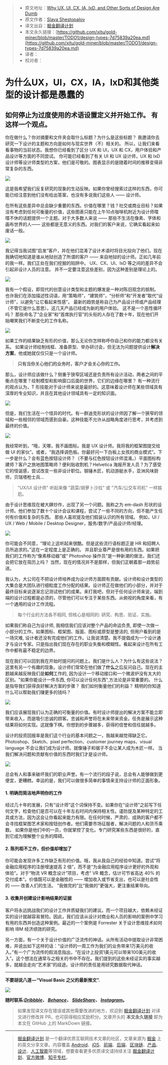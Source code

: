 > * 原文地址：[Why UX, UI, CX, IA, IxD, and Other Sorts of Design Are Dumb](https://medium.muz.li/design-types-7d75839a20ea)
> * 原文作者：[Slava Shestopalov](https://medium.muz.li/@shestopalov.v?source=post_header_lockup)
> * 译文出自：[掘金翻译计划](https://github.com/xitu/gold-miner)
> * 本文永久链接：[https://github.com/xitu/gold-miner/blob/master/TODO1/design-types-7d75839a20ea.md](https://github.com/xitu/gold-miner/blob/master/TODO1/design-types-7d75839a20ea.md)
> * 译者：
> * 校对者：

# 为什么UX，UI，CX，IA，IxD和其他类型的设计都是愚蠢的

## 如何停止为过度使用的术语设置定义并开始工作。 有这样一个观点。

你在做什么？你对摘要和文件夹会取什么标题？为什么是这些标题？ 我邀请你去研究一下设计的主题和方向是如何与现实世界（不）相关的。 所以，让我们来看看事物的当前状态。我想你已经看到了区分 UX 和 UI，UX 和 CX，用户体验和产品设计等方面的不同尝试。 你可能已经看到了有关 UI 和 UX 设计师，UX 和 IxD 设计师等设计师类型的方案，他们是可敬的。图表显示的是随着时间的推移变得非常复杂的东西。

![](https://cdn-images-1.medium.com/max/1000/1*XWNVnfj2dLz6nv27Xs_6_Q.png)

这是我希望我们反复研究的现象的生动反映。如果你曾经搜索过这样的东西，你可能已经注意到他们没有给出答案，也没有多说我们这些人 —— 设计师。

在所有这些差异中总会缺少重要的东西。价值在哪里？钱？社交或商业目标？如果没有考虑到任何可衡量的价值，这些图表只能在上午10点咖啡机附近为设计师喋喋不休的话题提供一个主题。对于大多数人来说 —— 那些不生活在像素、字体和画布世界的人—— 这些都是无意义的东西。对我们的客户来说，它确实看起来如废话一般。

![](https://cdn-images-1.medium.com/max/1000/1*Rd8N8AgupUMRaBJJ_txp8A.png)

我记得当我试图“启发”客户，并在他们混淆了设计术语时将目光投向了他们。现在我确切地知道是谁从地狱创造了所谓的客户 —— 来自地狱的设计师。正如几年前的我一样。我们正处在我们挖掘的陷阱中。 UX、CX、UI、IxD 等之间的差异不会引起非设计人员的注意。 并不一定要注意这些差别，因为这种差别是理论上的。

![](https://cdn-images-1.medium.com/max/1000/1*vviekrE3A_mbzN2YlX6msA.png)

我有一个假设，即现代的创意设计类型和主题的爆发是一种对陈旧观念的抵制。 也许我们在添加描述性词语，用“策略师”，“建筑师”，“分析师”和“开发者”取代“设计师”，以避免“让它看起来性感”。 最新的趋势是称自己为产品设计师或产品经理（不管它是什么意思）。这几天产品已经成为新的用户体验。 这不是一个恶性循环吗？ 那些命名了“企业家”和“首席执行官”的头衔的人存在了数十年，现在他们开始嘲笑我们不断变化的工作名称。

![](https://cdn-images-1.medium.com/max/1000/1*LVTK3hTwcAObaZ_A6pT6Bg.png)

如果工作的结果缺乏有形的价值，那么无论你怎样称呼你自己和你的能力都没有关系。 如果设计师绘制线框、准备原型、举办研讨会，但无法为问题提供设计**解决方案**，他或她就仅仅只是一个设计师。

> **只有当你关心他们的业务时，客户才会关心你的工作。**

那么，设计师应该做什么？侧重于狭窄区域还是负责所有设计活动，两者之间的平衡点在哪里？绘制模型和影响窗口后面的世界，它们的边缘在哪里？ 有一种流行的观点认为，T 形技能对于设计师来说是最好的。这意味着设计师在某些领域具有深厚的专业知识，并且在其他设计领域具有一定的知识面。

![](https://cdn-images-1.medium.com/max/1000/1*hK7ytbVyb-RZ15CfBODnbg.png)

但是，我们生活在一个怪异的时代。有一群迪克形状的设计师因了解一个狭窄的领域和一些相邻的领域而感到自豪。这种技能不允许从战略角度进行思考，并考虑到最终的价值。

![](https://cdn-images-1.medium.com/max/1000/1*NWL3zO3SIvITHknl-TlDkA.png)

我经常听到，“哦，天哪，我不画图标。我是 UX 设计师。我将我的框架图提交给做 UI 的家伙”。或者，“我选择调色板。你最好问一下白板上女孩的商业模式”。下一步是什么？会有蓝色按钮设计师？（不要与红色按钮设计师混淆。）平面图标构建师？客户之旅地图策略师？便利贴收割机？Helvetica 海报开发人员？为了感受它的怪诞感，尝试改变一些非设计职位。钢锤木匠，机动游艇水手，亚洲风味厨师，贝瑞塔枪士兵...

> "UX/UI 设计师" 听起来像 "蔬菜/胡萝卜沙拉" 或 "汽车/公交车司机" 一样尴尬。

由于设计思维现在被大肆炒作，出现了另一个问题。我称之为 em-dash 形状的设计师。他们参加了数十个设计会议和课程，尝试了一些不同的方向，但不能产生任何有价值和复杂的东西。 那些人喜欢提及他们假装认识的所有领域。 例如，UI / UX / Web / Mobile / Desktop Designer，服务/数字/产品设计师/经理。

![](https://cdn-images-1.medium.com/max/1000/1*riMfPuh8foxeobts4Xgt8A.png)

你可能会不同意，“理论上这听起来很酷。但是这些流行语标题正是 HR 和招聘人员所追求的。”这在一定程度上是正确的。 并且职业尊严是很有用的东西。如果把我们的工作称为“像素移动器”或“ Photoshop 操作员”是一种新潮的做法，我们还会把它放在简历上吗？ 当然，现在的情况并不是那样，但我们正朝着那一趋势前进。

我认为，大公司在不把设计师培养成为设计师方面颇有贡献。设计师和设计类型的大集合是大团队进行细粒度工作分配的结果。设计师正在做他们的小部分，并对于最终目标来说逐渐忘记测试他们的成果。来打我吧，但对于任何设计师来说，端到端的设计过程都是必须的，尽管他们可以专注于某些东西。从俯视的角度来看，有一个通用的设计工作流程。

> 每个行业的方法各不相同, 但核心是相同的: 研究、构思、验证、实施。

如果我们称自己为设计师, 我相信我们应该对整个产品的命运负责, 即使一次做一小部分的工作。如果图标、框架图、版面、图标或原型是整洁的, 但用户看到的是一场灾难, 设计者还没有完成他们的工作。让我说清楚。我不提倡成为一个设计通才与设计专家。只是指出我们现在存在的职业失衡和模糊性。看起来设计在所有工作中都有最不稳定的边界。

现在我们可以回到我在开始时提问的问题上。我们是什么人？为什么有这些说法？这里有另一个有趣的现象。设计师们常常在他们做了**什么**之后反问自己。现在的主题越来越反映我们是**如何**工作的, 因为设计一个移动接口和一个微波炉没有太大的区别。"如果你能设计一件东西, 你可以设计任何东西",方法论是非常重要的。 什么是指导我们获得良好解决方案的步骤？ 我们如何衡量他们的利益？ 精明的你知道什么可以帮助我们赚更多的钱吗？

![](https://cdn-images-1.medium.com/max/1000/1*bWGnsAWm-KdOdetYjO9nGw.png)

我们应该展现我们认为正确的可衡量的价值。有时设计师提出的解决方案不能立即带来收入，而是吸引忠诚的顾客。忠诚和声誉将在未来带来资金。任务是展示这种结果将如何实现。这就像下棋。你想到的步骤越多，获得的信誉和信任就越多。

设计的投资回报率是我们这个行业的基本问题之一，我越来越觉得缺乏它。Photoshop、Sketch、pixel perfection、customer journey maps、visual language 不会让我们成为设计师。就像锤子和锯子不会让某人成为木匠一样。 当我们解决问题和贡献有价值的东西时我们才是设计师。

![](https://cdn-images-1.medium.com/max/1000/1*weMdmdiR2hQCC_TIB07XSQ.png)

总会有人和事来破坏我们的职业声誉。有一个流行的段子说，总会有人能够做到更便宜，更糟糕。幸运的是，我们可以做很多简单的事情来支持设计师的正面形象。

#### 1. 明确而简洁地声明你的工作

经过几十年的发展，只有“设计师”这个词保持不变。如果你在“设计师”之前写下任何文字，检查他们是否可以在十年左右时间内保持相关性。谨防提及某种特定的工具或方法，因为这会让你看起来能力有限。在任何时候，严肃的、成熟的客户都不会寻找框架图艺术家和按钮创作者。他们需要市场征服者，解决问题的人和货币乘数。 如果你是他们中的一员，你就掌控了变化。专门研究某些东西是很好的，直到它成为理解整个业务的障碍。

#### 2. 陈列柜不工作，但价值却增加了

你可能会发现许多工作缺乏有形的价值。哦，我从我自己的经验中知道。尝试“将金融应用程序的注册增速提高 2 倍”，而不是“为金融应用程序设计更好的外观和体验”。对于“物流 VR 概念设计”项目，考虑“ VR 概念，估计可节省高达 40% 的交付成本”。价值既可以是金融性的 —— 增加收入或节省支出，也可以是社会性的 —— 改善人们的生活。 “我做完的”比“我做的”更强大，更注重结果导向。

#### 3. 收集并创建设计影响结果的证据

客户将永远挑战我们的设计工作并质疑我们的建议。而一个项目越大，依赖未经证实的设计就越容易冒险。因此，我们应该从设计对商业和人员的影响的案例中学习有用的东西并创造这种案例。最近的一个案例是 Forrester 关于设计思维技术如何影响 IBM 经济绩效的研究。

另一方面，有一个关于设计价值的广泛流传的神话。从所有活动中提取设计非常困难，并说出如下这样的话：“设计师的一周工作为我们的业务带来1万美元的收入。”有一个广为流传的假消息指出，“在设计上投资1美元可以带来100美元的收入”。这个想法在通常与之相关的书中不存在。我们提到的这些未经证实的事实越多，就越会走向“艺术家”的歧途。设计师的责任是用研究数据取代神话。

* * *

**不要胡说八道 — “Visual Basic 之父的最新推文”.**

![](https://cdn-images-1.medium.com/max/1000/1*2Wjbju8NISCNbyxuvZVKig.png)

**随时联系:[_Dribbble_](https://dribbble.com/shestopalov)_、_ [_Behance_](https://www.behance.net/shestopalov)_、_ [_SlideShare_](https://www.slideshare.net/shestopalov)_、_ [_Instagram_](https://www.instagram.com/slava.shestopalov/)。**

> 如果发现译文存在错误或其他需要改进的地方，欢迎到 [掘金翻译计划](https://github.com/xitu/gold-miner) 对译文进行修改并 PR，也可获得相应奖励积分。文章开头的 **本文永久链接** 即为本文在 GitHub 上的 MarkDown 链接。


---

> [掘金翻译计划](https://github.com/xitu/gold-miner) 是一个翻译优质互联网技术文章的社区，文章来源为 [掘金](https://juejin.im) 上的英文分享文章。内容覆盖 [Android](https://github.com/xitu/gold-miner#android)、[iOS](https://github.com/xitu/gold-miner#ios)、[前端](https://github.com/xitu/gold-miner#前端)、[后端](https://github.com/xitu/gold-miner#后端)、[区块链](https://github.com/xitu/gold-miner#区块链)、[产品](https://github.com/xitu/gold-miner#产品)、[设计](https://github.com/xitu/gold-miner#设计)、[人工智能](https://github.com/xitu/gold-miner#人工智能)等领域，想要查看更多优质译文请持续关注 [掘金翻译计划](https://github.com/xitu/gold-miner)、[官方微博](http://weibo.com/juejinfanyi)、[知乎专栏](https://zhuanlan.zhihu.com/juejinfanyi)。
